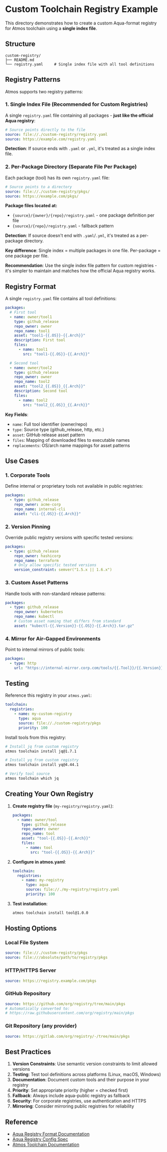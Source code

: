 # Custom Toolchain Registry Example

This directory demonstrates how to create a custom Aqua-format registry for Atmos toolchain using a **single index file**.

## Structure

```
custom-registry/
├── README.md
└── registry.yaml     # Single index file with all tool definitions
```

## Registry Patterns

Atmos supports two registry patterns:

### 1. Single Index File (Recommended for Custom Registries)

A single `registry.yaml` file containing all packages - **just like the official Aqua registry**:

```yaml
# Source points directly to the file
source: file://./custom-registry/registry.yaml
source: https://example.com/registry.yaml
```

**Detection**: If source ends with `.yaml` or `.yml`, it's treated as a single index file.

### 2. Per-Package Directory (Separate File Per Package)

Each package (tool) has its own `registry.yaml` file:

```yaml
# Source points to a directory
source: file://./custom-registry/pkgs/
source: https://example.com/pkgs/
```

**Package files located at:**
- `{source}/{owner}/{repo}/registry.yaml` - one package definition per file
- `{source}/{repo}/registry.yaml` - fallback pattern

**Detection**: If source doesn't end with `.yaml`/`.yml`, it's treated as a per-package directory.

**Key difference**: Single index = multiple packages in one file. Per-package = one package per file.

**Recommendation**: Use the single index file pattern for custom registries - it's simpler to maintain and matches how the official Aqua registry works.

## Registry Format

A single `registry.yaml` file contains all tool definitions:

```yaml
packages:
  # First tool
  - name: owner/tool1
    type: github_release
    repo_owner: owner
    repo_name: tool1
    asset: "tool1-{{.OS}}-{{.Arch}}"
    description: First tool
    files:
      - name: tool1
        src: "tool1-{{.OS}}-{{.Arch}}"

  # Second tool
  - name: owner/tool2
    type: github_release
    repo_owner: owner
    repo_name: tool2
    asset: "tool2_{{.OS}}_{{.Arch}}"
    description: Second tool
    files:
      - name: tool2
        src: "tool2_{{.OS}}_{{.Arch}}"
```

**Key Fields**:
- `name`: Full tool identifier (owner/repo)
- `type`: Source type (github_release, http, etc.)
- `asset`: GitHub release asset pattern
- `files`: Mapping of downloaded files to executable names
- `replacements`: OS/arch name mappings for asset patterns

## Use Cases

### 1. Corporate Tools
Define internal or proprietary tools not available in public registries:

```yaml
packages:
  - type: github_release
    repo_owner: acme-corp
    repo_name: internal-cli
    asset: "cli-{{.OS}}-{{.Arch}}"
```

### 2. Version Pinning
Override public registry versions with specific tested versions:

```yaml
packages:
  - type: github_release
    repo_owner: hashicorp
    repo_name: terraform
    # Only allow specific tested versions
    version_constraint: semver("1.5.x || 1.6.x")
```

### 3. Custom Asset Patterns
Handle tools with non-standard release patterns:

```yaml
packages:
  - type: github_release
    repo_owner: kubernetes
    repo_name: kubectl
    # Custom asset naming that differs from standard
    asset: "kubectl-{{.Version}}-{{.OS}}-{{.Arch}}.tar.gz"
```

### 4. Mirror for Air-Gapped Environments
Point to internal mirrors of public tools:

```yaml
packages:
  - type: http
    url: "https://internal-mirror.corp.com/tools/{{.Tool}}/{{.Version}}/{{.Tool}}-{{.OS}}-{{.Arch}}"
```

## Testing

Reference this registry in your `atmos.yaml`:

```yaml
toolchain:
  registries:
    - name: my-custom-registry
      type: aqua
      source: file://./custom-registry/pkgs
      priority: 100
```

Install tools from this registry:

```bash
# Install jq from custom registry
atmos toolchain install jq@1.7.1

# Install yq from custom registry
atmos toolchain install yq@4.44.1

# Verify tool source
atmos toolchain which jq
```

## Creating Your Own Registry

1. **Create registry file** (`my-registry/registry.yaml`):
   ```yaml
   packages:
     - name: owner/tool
       type: github_release
       repo_owner: owner
       repo_name: tool
       asset: "tool-{{.OS}}-{{.Arch}}"
       files:
         - name: tool
           src: "tool-{{.OS}}-{{.Arch}}"
   ```

2. **Configure in atmos.yaml**:
   ```yaml
   toolchain:
     registries:
       - name: my-registry
         type: aqua
         source: file://./my-registry/registry.yaml
         priority: 100
   ```

3. **Test installation**:
   ```bash
   atmos toolchain install tool@1.0.0
   ```

## Hosting Options

### Local File System
```yaml
source: file://./custom-registry/pkgs
source: file:///absolute/path/to/registry/pkgs
```

### HTTP/HTTPS Server
```yaml
source: https://registry.example.com/pkgs
```

### GitHub Repository
```yaml
source: https://github.com/org/registry/tree/main/pkgs
# Automatically converted to:
# https://raw.githubusercontent.com/org/registry/main/pkgs
```

### Git Repository (any provider)
```yaml
source: https://gitlab.com/org/registry/-/tree/main/pkgs
```

## Best Practices

1. **Version Constraints**: Use semantic version constraints to limit allowed versions
2. **Testing**: Test tool definitions across platforms (Linux, macOS, Windows)
3. **Documentation**: Document custom tools and their purpose in your registry
4. **Priority**: Set appropriate priority (higher = checked first)
5. **Fallback**: Always include aqua-public registry as fallback
6. **Security**: For corporate registries, use authentication and HTTPS
7. **Mirroring**: Consider mirroring public registries for reliability

## Reference

- [Aqua Registry Format Documentation](https://aquaproj.github.io/docs/reference/registry/)
- [Aqua Registry Config Spec](https://aquaproj.github.io/docs/reference/registry-config/)
- [Atmos Toolchain Documentation](https://atmos.tools/cli/commands/toolchain/)
